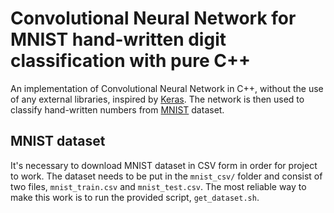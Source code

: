 # Convolutional Neural Network for MNIST hand-written digit classification with pure C++
An implementation of Convolutional Neural Network in C++, without the use of any external libraries, inspired by [Keras](https://keras.io/). The network is then used to classify hand-written numbers from [MNIST](http://yann.lecun.com/exdb/mnist/) dataset.

## MNIST dataset
It's necessary to download MNIST dataset in CSV form in order for project to work. The dataset needs to be put in the `mnist_csv/` folder and consist of two files, `mnist_train.csv` and `mnist_test.csv`. The most reliable way to make this work is to run the provided script, `get_dataset.sh`.